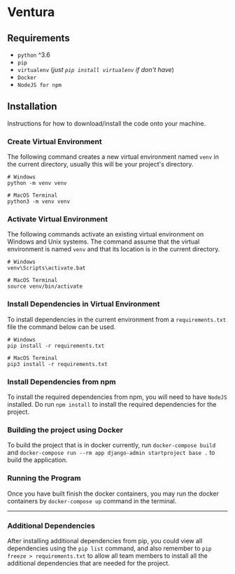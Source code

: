 # Ventura

## Requirements

- `python` ^3.6
- `pip`
- `virtualenv` (_just `pip install virtualenv` if don't have_)
- `Docker`
- `NodeJS for npm`

## Installation

Instructions for how to download/install the code onto your machine.

### Create Virtual Environment

The following command creates a new virtual environment named `venv` in the current directory, usually this will be your project's directory.

```
# Windows
python -m venv venv

# MacOS Terminal
python3 -m venv venv
```

### Activate Virtual Environment

The following commands activate an existing virtual environment on Windows and Unix systems. The command assume that the virtual environment is named `venv` and that its location is in the current directory.

```
# Windows
venv\Scripts\activate.bat

# MacOS Terminal
source venv/bin/activate
```

### Install Dependencies in Virtual Environment

To install dependencies in the current environment from a `requirements.txt` file the command below can be used.

```
# Windows
pip install -r requirements.txt

# MacOS Terminal
pip3 install -r requirements.txt
```

### Install Dependencies from npm

To install the required dependencies from npm, you will need to have `NodeJS` installed. Do run `npm install` to install the required dependencies for the project.

### Building the project using Docker

To build the project that is in docker currently, run `docker-compose build` and `docker-compose run --rm app django-admin startproject base .` to build the application.

### Running the Program

Once you have built finish the docker containers, you may run the docker containers by `docker-compose up` command in the terminal.

---

### Additional Dependencies

After installing additional dependencies from pip, you could view all dependencies using the `pip list` command, and also remember to `pip freeze > requirements.txt` to allow all team members to install all the additional dependencies that are needed for the project.
